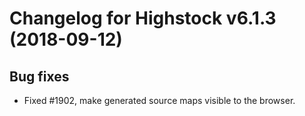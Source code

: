 # Changelog for Highstock v6.1.3 (2018-09-12)

## Bug fixes
- Fixed #1902, make generated source maps visible to the browser.
